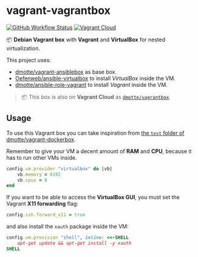 # vagrant-vagrantbox

[![GitHub Workflow Status](https://img.shields.io/github/workflow/status/dmotte/vagrant-vagrantbox/release?logo=github&style=flat-square)](https://github.com/dmotte/vagrant-vagrantbox/actions)
[![Vagrant Cloud](https://img.shields.io/badge/vagrant-dmotte/vagrantbox-blue?logo=vagrant&style=flat-square)](https://app.vagrantup.com/dmotte/boxes/vagrantbox)

:package: **Debian Vagrant box** with **Vagrant** and **VirtualBox** for nested virtualization.

This project uses:

- [dmotte/vagrant-ansiblebox](https://github.com/dmotte/vagrant-ansiblebox) as base box.
- [Oefenweb/ansible-virtualbox](https://github.com/Oefenweb/ansible-virtualbox) to install _VirtualBox_ inside the VM.
- [dmotte/ansible-role-vagrant](https://github.com/dmotte/ansible-role-vagrant) to install _Vagrant_ inside the VM.

> :package: This box is also on **Vagrant Cloud** as [`dmotte/vagrantbox`](https://app.vagrantup.com/dmotte/boxes/vagrantbox).

## Usage

To use this Vagrant box you can take inspiration from [the `test` folder of dmotte/vagrant-dockerbox](https://github.com/dmotte/vagrant-dockerbox/tree/main/test).

Remember to give your VM a decent amount of **RAM** and **CPU**, because it has to run other VMs inside.

```ruby
config.vm.provider "virtualbox" do |vb|
    vb.memory = 8192
    vb.cpus = 8
end
```

If you want to be able to access the **VirtualBox GUI**, you must set the Vagrant **X11 forwarding** flag:

```ruby
config.ssh.forward_x11 = true
```

and also install the `xauth` package inside the VM:

```ruby
config.vm.provision "shell", inline: <<-SHELL
    apt-get update && apt-get install -y xauth
SHELL
```
